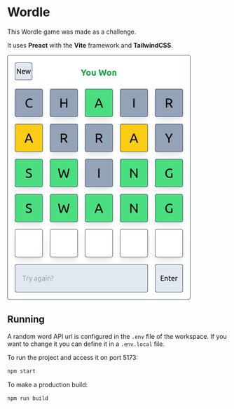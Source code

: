 # Wordle

This Wordle game was made as a challenge.

It uses **Preact** with the **Vite** framework and **TailwindCSS**.

![Wordle](./screnshot.png)

## Running

A random word API url is configured in the `.env` file of the workspace. If you want to change it you can define it in a
`.env.local` file.

To run the project and access it on port 5173:

```sh
npm start
```

To make a production build:

```sh
npm run build
```
